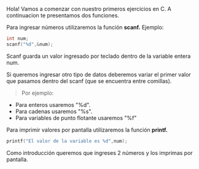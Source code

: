 Hola! Vamos a comenzar con nuestro primeros ejercicios en C.
A continuacion te presentamos dos funciones.

Para ingresar números utilizaremos la función **scanf.**
Ejemplo:

```C
int num;
scanf("%d",&num);
```
Scanf guarda un valor ingresado por teclado dentro de la variable entera num.

Si queremos ingresar otro tipo de datos deberemos variar el primer valor que pasamos dentro del scanf (que se encuentra entre comillas).
> Por ejemplo:
* Para enteros usaremos "%d".
* Para cadenas usaremos "%s". 
* Para variables de punto flotante usaremos "%f"

Para imprimir valores por pantalla utilizaremos la función **printf.**

```C
printf("El valor de la variable es %d",num);
```

Como introducción queremos que ingreses 2 números y los imprimas por pantalla.